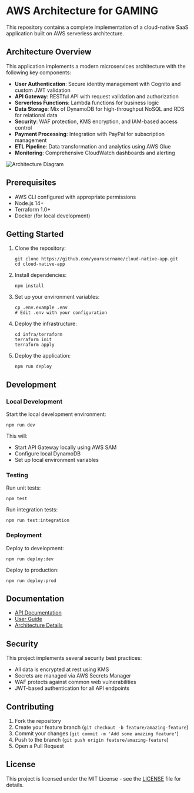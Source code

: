 # AWS Architecture for GAMING

This repository contains a complete implementation of a cloud-native SaaS application built on AWS serverless architecture.

## Architecture Overview

This application implements a modern microservices architecture with the following key components:

- **User Authentication**: Secure identity management with Cognito and custom JWT validation
- **API Gateway**: RESTful API with request validation and authorization
- **Serverless Functions**: Lambda functions for business logic
- **Data Storage**: Mix of DynamoDB for high-throughput NoSQL and RDS for relational data
- **Security**: WAF protection, KMS encryption, and IAM-based access control
- **Payment Processing**: Integration with PayPal for subscription management
- **ETL Pipeline**: Data transformation and analytics using AWS Glue
- **Monitoring**: Comprehensive CloudWatch dashboards and alerting

![Architecture Diagram]([docs/architecture/architecture-diagram.png](https://github.com/Hemanth1101/AWS-for-Gaming/blob/main/pubg_architecture.drawio.jpg))

## Prerequisites

- AWS CLI configured with appropriate permissions
- Node.js 14+
- Terraform 1.0+
- Docker (for local development)

## Getting Started

1. Clone the repository:
   ```
   git clone https://github.com/yourusername/cloud-native-app.git
   cd cloud-native-app
   ```

2. Install dependencies:
   ```
   npm install
   ```

3. Set up your environment variables:
   ```
   cp .env.example .env
   # Edit .env with your configuration
   ```

4. Deploy the infrastructure:
   ```
   cd infra/terraform
   terraform init
   terraform apply
   ```

5. Deploy the application:
   ```
   npm run deploy
   ```

## Development

### Local Development

Start the local development environment:
```
npm run dev
```

This will:
- Start API Gateway locally using AWS SAM
- Configure local DynamoDB
- Set up local environment variables

### Testing

Run unit tests:
```
npm test
```

Run integration tests:
```
npm run test:integration
```

### Deployment

Deploy to development:
```
npm run deploy:dev
```

Deploy to production:
```
npm run deploy:prod
```

## Documentation

- [API Documentation](docs/api/README.md)
- [User Guide](docs/user-guides/README.md)
- [Architecture Details](docs/architecture/README.md)

## Security

This project implements several security best practices:
- All data is encrypted at rest using KMS
- Secrets are managed via AWS Secrets Manager
- WAF protects against common web vulnerabilities
- JWT-based authentication for all API endpoints

## Contributing

1. Fork the repository
2. Create your feature branch (`git checkout -b feature/amazing-feature`)
3. Commit your changes (`git commit -m 'Add some amazing feature'`)
4. Push to the branch (`git push origin feature/amazing-feature`)
5. Open a Pull Request

## License

This project is licensed under the MIT License - see the [LICENSE](LICENSE) file for details.

